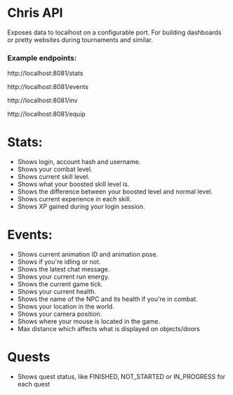 # Chris API
Exposes data to localhost on a configurable port. For building dashboards or pretty websites during tournaments and similar.

### Example endpoints:

http://localhost:8081/stats

http://localhost:8081/events

http://localhost:8081/inv

http://localhost:8081/equip

# Stats:

- Shows login, account hash and username.
- Shows your combat level.
- Shows current skill level.
- Shows what your boosted skill level is.
- Shows the difference between your boosted level and normal level.
- Shows current experience in each skill.
- Shows XP gained during your login session.

# Events:

- Shows current animation ID and animation pose.
- Shows if you're idling or not.
- Shows the latest chat message.
- Shows your current run energy.
- Shows the current game tick.
- Shows your current health.
- Shows the name of the NPC and its health if you're in combat.
- Shows your location in the world.
- Shows your camera position.
- Shows where your mouse is located in the game.
- Max distance which affects what is displayed on objects/doors

# Quests

- Shows quest status, like FINISHED, NOT_STARTED or IN_PROGRESS for each quest
